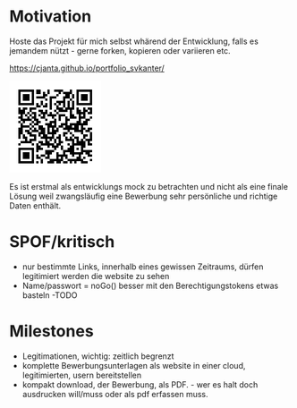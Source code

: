 # Motivation
Hoste das Projekt für mich selbst whärend der Entwicklung, falls es jemandem nützt - gerne forken, kopieren oder variieren etc.

https://cjanta.github.io/portfolio_svkanter/ 

[![qrCode](/assets/pers_info/svk_portfolio_qrcode.png 'Link to my portfolio')](https://cjanta.github.io/portfolio_svkanter/ )

Es ist erstmal als entwicklungs mock zu betrachten und nicht als eine finale Lösung weil
zwangsläufig eine Bewerbung sehr persönliche und richtige Daten enthält.

# SPOF/kritisch

- nur bestimmte Links, innerhalb eines gewissen Zeitraums, dürfen legitimiert werden die website zu sehen
- Name/passwort = noGo() besser mit den Berechtigungstokens etwas basteln -TODO

# Milestones

- Legitimationen, wichtig: zeitlich begrenzt
- komplette Bewerbungsunterlagen als website in einer cloud, legitimierten, usern bereitstellen
- kompakt download, der Bewerbung, als PDF. - wer es halt doch ausdrucken will/muss oder als pdf erfassen muss.


